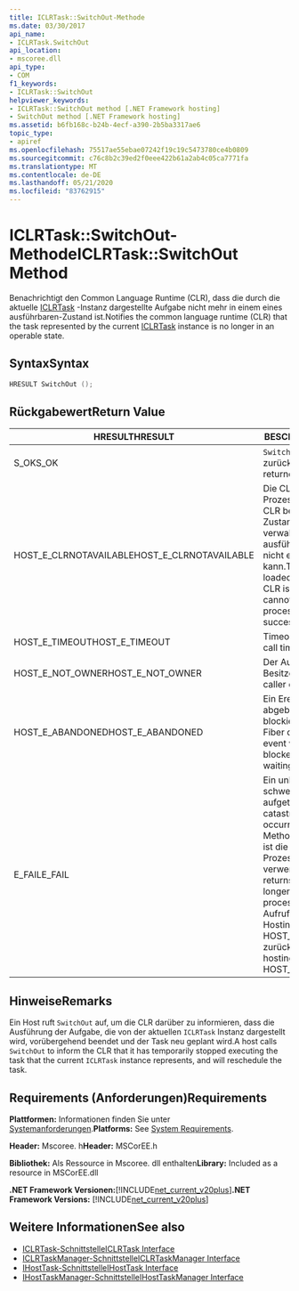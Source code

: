 ```yaml
---
title: ICLRTask::SwitchOut-Methode
ms.date: 03/30/2017
api_name:
- ICLRTask.SwitchOut
api_location:
- mscoree.dll
api_type:
- COM
f1_keywords:
- ICLRTask::SwitchOut
helpviewer_keywords:
- ICLRTask::SwitchOut method [.NET Framework hosting]
- SwitchOut method [.NET Framework hosting]
ms.assetid: b6fb168c-b24b-4ecf-a390-2b5ba3317ae6
topic_type:
- apiref
ms.openlocfilehash: 75517ae55ebae07242f19c19c5473780ce4b0809
ms.sourcegitcommit: c76c8b2c39ed2f0eee422b61a2ab4c05ca7771fa
ms.translationtype: MT
ms.contentlocale: de-DE
ms.lasthandoff: 05/21/2020
ms.locfileid: "83762915"
---
```

# <a name="iclrtaskswitchout-method"></a><span data-ttu-id="33607-102">ICLRTask::SwitchOut-Methode</span><span class="sxs-lookup"><span data-stu-id="33607-102">ICLRTask::SwitchOut Method</span></span>
<span data-ttu-id="33607-103">Benachrichtigt den Common Language Runtime (CLR), dass die durch die aktuelle [ICLRTask](iclrtask-interface.md) -Instanz dargestellte Aufgabe nicht mehr in einem eines ausführbaren-Zustand ist.</span><span class="sxs-lookup"><span data-stu-id="33607-103">Notifies the common language runtime (CLR) that the task represented by the current [ICLRTask](iclrtask-interface.md) instance is no longer in an operable state.</span></span>  
  
## <a name="syntax"></a><span data-ttu-id="33607-104">Syntax</span><span class="sxs-lookup"><span data-stu-id="33607-104">Syntax</span></span>  
  
```cpp  
HRESULT SwitchOut ();  
```  
  
## <a name="return-value"></a><span data-ttu-id="33607-105">Rückgabewert</span><span class="sxs-lookup"><span data-stu-id="33607-105">Return Value</span></span>  
  
|<span data-ttu-id="33607-106">HRESULT</span><span class="sxs-lookup"><span data-stu-id="33607-106">HRESULT</span></span>|<span data-ttu-id="33607-107">BESCHREIBUNG</span><span class="sxs-lookup"><span data-stu-id="33607-107">Description</span></span>|  
|-------------|-----------------|  
|<span data-ttu-id="33607-108">S_OK</span><span class="sxs-lookup"><span data-stu-id="33607-108">S_OK</span></span>|<span data-ttu-id="33607-109">`SwitchOut`wurde erfolgreich zurückgegeben.</span><span class="sxs-lookup"><span data-stu-id="33607-109">`SwitchOut` returned successfully.</span></span>|  
|<span data-ttu-id="33607-110">HOST_E_CLRNOTAVAILABLE</span><span class="sxs-lookup"><span data-stu-id="33607-110">HOST_E_CLRNOTAVAILABLE</span></span>|<span data-ttu-id="33607-111">Die CLR wurde nicht in einen Prozess geladen, oder die CLR befindet sich in einem Zustand, in dem Sie verwalteten Code nicht ausführen oder den-Befehl nicht erfolgreich verarbeiten kann.</span><span class="sxs-lookup"><span data-stu-id="33607-111">The CLR has not been loaded into a process, or the CLR is in a state in which it cannot run managed code or process the call successfully.</span></span>|  
|<span data-ttu-id="33607-112">HOST_E_TIMEOUT</span><span class="sxs-lookup"><span data-stu-id="33607-112">HOST_E_TIMEOUT</span></span>|<span data-ttu-id="33607-113">Timeout des Aufrufes.</span><span class="sxs-lookup"><span data-stu-id="33607-113">The call timed out.</span></span>|  
|<span data-ttu-id="33607-114">HOST_E_NOT_OWNER</span><span class="sxs-lookup"><span data-stu-id="33607-114">HOST_E_NOT_OWNER</span></span>|<span data-ttu-id="33607-115">Der Aufrufer ist nicht Besitzer der Sperre.</span><span class="sxs-lookup"><span data-stu-id="33607-115">The caller does not own the lock.</span></span>|  
|<span data-ttu-id="33607-116">HOST_E_ABANDONED</span><span class="sxs-lookup"><span data-stu-id="33607-116">HOST_E_ABANDONED</span></span>|<span data-ttu-id="33607-117">Ein Ereignis wurde abgebrochen, während ein blockierter Thread oder eine Fiber darauf wartete.</span><span class="sxs-lookup"><span data-stu-id="33607-117">An event was canceled while a blocked thread or fiber was waiting on it.</span></span>|  
|<span data-ttu-id="33607-118">E_FAIL</span><span class="sxs-lookup"><span data-stu-id="33607-118">E_FAIL</span></span>|<span data-ttu-id="33607-119">Ein unbekannter schwerwiegender Fehler ist aufgetreten.</span><span class="sxs-lookup"><span data-stu-id="33607-119">An unknown catastrophic failure occurred.</span></span> <span data-ttu-id="33607-120">Wenn eine Methode E_FAIL zurückgibt, ist die CLR innerhalb des Prozesses nicht mehr verwendbar.</span><span class="sxs-lookup"><span data-stu-id="33607-120">When a method returns E_FAIL, the CLR is no longer usable within the process.</span></span> <span data-ttu-id="33607-121">Nachfolgende Aufrufe von Hostingmethoden geben HOST_E_CLRNOTAVAILABLE zurück.</span><span class="sxs-lookup"><span data-stu-id="33607-121">Subsequent calls to hosting methods return HOST_E_CLRNOTAVAILABLE.</span></span>|  
  
## <a name="remarks"></a><span data-ttu-id="33607-122">Hinweise</span><span class="sxs-lookup"><span data-stu-id="33607-122">Remarks</span></span>  
 <span data-ttu-id="33607-123">Ein Host ruft `SwitchOut` auf, um die CLR darüber zu informieren, dass die Ausführung der Aufgabe, die von der aktuellen `ICLRTask` Instanz dargestellt wird, vorübergehend beendet und der Task neu geplant wird.</span><span class="sxs-lookup"><span data-stu-id="33607-123">A host calls `SwitchOut` to inform the CLR that it has temporarily stopped executing the task that the current `ICLRTask` instance represents, and will reschedule the task.</span></span>  
  
## <a name="requirements"></a><span data-ttu-id="33607-124">Requirements (Anforderungen)</span><span class="sxs-lookup"><span data-stu-id="33607-124">Requirements</span></span>  
 <span data-ttu-id="33607-125">**Plattformen:** Informationen finden Sie unter [Systemanforderungen](../../get-started/system-requirements.md).</span><span class="sxs-lookup"><span data-stu-id="33607-125">**Platforms:** See [System Requirements](../../get-started/system-requirements.md).</span></span>  
  
 <span data-ttu-id="33607-126">**Header:** Mscoree. h</span><span class="sxs-lookup"><span data-stu-id="33607-126">**Header:** MSCorEE.h</span></span>  
  
 <span data-ttu-id="33607-127">**Bibliothek:** Als Ressource in Mscoree. dll enthalten</span><span class="sxs-lookup"><span data-stu-id="33607-127">**Library:** Included as a resource in MSCorEE.dll</span></span>  
  
 <span data-ttu-id="33607-128">**.NET Framework Versionen:**[!INCLUDE[net_current_v20plus](../../../../includes/net-current-v20plus-md.md)]</span><span class="sxs-lookup"><span data-stu-id="33607-128">**.NET Framework Versions:** [!INCLUDE[net_current_v20plus](../../../../includes/net-current-v20plus-md.md)]</span></span>  
  
## <a name="see-also"></a><span data-ttu-id="33607-129">Weitere Informationen</span><span class="sxs-lookup"><span data-stu-id="33607-129">See also</span></span>

- [<span data-ttu-id="33607-130">ICLRTask-Schnittstelle</span><span class="sxs-lookup"><span data-stu-id="33607-130">ICLRTask Interface</span></span>](iclrtask-interface.md)
- [<span data-ttu-id="33607-131">ICLRTaskManager-Schnittstelle</span><span class="sxs-lookup"><span data-stu-id="33607-131">ICLRTaskManager Interface</span></span>](iclrtaskmanager-interface.md)
- [<span data-ttu-id="33607-132">IHostTask-Schnittstelle</span><span class="sxs-lookup"><span data-stu-id="33607-132">IHostTask Interface</span></span>](ihosttask-interface.md)
- [<span data-ttu-id="33607-133">IHostTaskManager-Schnittstelle</span><span class="sxs-lookup"><span data-stu-id="33607-133">IHostTaskManager Interface</span></span>](ihosttaskmanager-interface.md)
